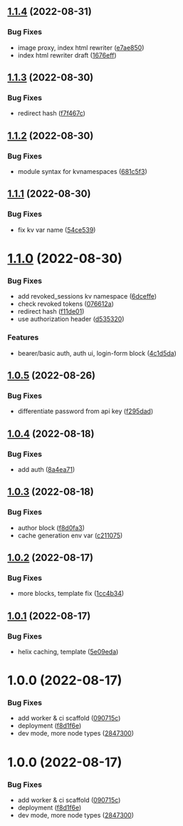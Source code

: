 ## [1.1.4](https://github.com/hlxsites/tmg-ucm/compare/v1.1.3...v1.1.4) (2022-08-31)


### Bug Fixes

* image proxy, index html rewriter ([e7ae850](https://github.com/hlxsites/tmg-ucm/commit/e7ae850f49f032ba778f238a5abcb6defdc4db1d))
* index html rewriter draft ([1676eff](https://github.com/hlxsites/tmg-ucm/commit/1676eff0a747a402f3230bf7961cf3f441cdfb5d))

## [1.1.3](https://github.com/hlxsites/tmg-ucm/compare/v1.1.2...v1.1.3) (2022-08-30)


### Bug Fixes

* redirect hash ([f7f467c](https://github.com/hlxsites/tmg-ucm/commit/f7f467c6d45f054674d2f193e49cda2afd299418))

## [1.1.2](https://github.com/hlxsites/tmg-ucm/compare/v1.1.1...v1.1.2) (2022-08-30)


### Bug Fixes

* module syntax for kvnamespaces ([681c5f3](https://github.com/hlxsites/tmg-ucm/commit/681c5f3694747969fd6306c04c2d0030f566eeef))

## [1.1.1](https://github.com/hlxsites/tmg-ucm/compare/v1.1.0...v1.1.1) (2022-08-30)


### Bug Fixes

* fix kv var name ([54ce539](https://github.com/hlxsites/tmg-ucm/commit/54ce539adf64f2eff6cd926881d0ce68d05dbbc2))

# [1.1.0](https://github.com/hlxsites/tmg-ucm/compare/v1.0.5...v1.1.0) (2022-08-30)


### Bug Fixes

* add revoked_sessions kv namespace ([6dceffe](https://github.com/hlxsites/tmg-ucm/commit/6dceffe1b32c6a425bf5fe0bb5eaec147bc83d36))
* check revoked tokens ([076612a](https://github.com/hlxsites/tmg-ucm/commit/076612a750469e65004ef9b06cf19ae3c2bcd2d5))
* redirect hash ([f11de01](https://github.com/hlxsites/tmg-ucm/commit/f11de015cd21b1d445a4f25e323d616f481e6306))
* use authorization header ([d535320](https://github.com/hlxsites/tmg-ucm/commit/d535320102ba5de8ad07edc20ab87304d8c0c5a8))


### Features

* bearer/basic auth, auth ui, login-form block ([4c1d5da](https://github.com/hlxsites/tmg-ucm/commit/4c1d5daeeb8f5a66debd9f82578f17cbf7bad98a))

## [1.0.5](https://github.com/hlxsites/tmg-ucm/compare/v1.0.4...v1.0.5) (2022-08-26)


### Bug Fixes

* differentiate password from api key ([f295dad](https://github.com/hlxsites/tmg-ucm/commit/f295dad651ecd4a146d47c257edcc2bad4ff79e4))

## [1.0.4](https://github.com/hlxsites/tmg-ucm/compare/v1.0.3...v1.0.4) (2022-08-18)


### Bug Fixes

* add auth ([8a4ea71](https://github.com/hlxsites/tmg-ucm/commit/8a4ea717d977f043da16e23ca539b3d92df5160e))

## [1.0.3](https://github.com/hlxsites/tmg-ucm/compare/v1.0.2...v1.0.3) (2022-08-18)


### Bug Fixes

* author block ([f8d0fa3](https://github.com/hlxsites/tmg-ucm/commit/f8d0fa32e74edfb51c9ac97e43d6761c94db4059))
* cache generation env var ([c211075](https://github.com/hlxsites/tmg-ucm/commit/c211075555bbb47058048221158ab7da4dea93ee))

## [1.0.2](https://github.com/hlxsites/tmg-ucm/compare/v1.0.1...v1.0.2) (2022-08-17)


### Bug Fixes

* more blocks, template fix ([1cc4b34](https://github.com/hlxsites/tmg-ucm/commit/1cc4b3490a5f86b132a85ec4f6beb3b9740cc975))

## [1.0.1](https://github.com/hlxsites/tmg-ucm/compare/v1.0.0...v1.0.1) (2022-08-17)


### Bug Fixes

* helix caching, template ([5e09eda](https://github.com/hlxsites/tmg-ucm/commit/5e09eda36dc40af89d9cd43c7aeba12ffdd61e5a))

# 1.0.0 (2022-08-17)


### Bug Fixes

* add worker & ci scaffold ([090715c](https://github.com/hlxsites/tmg-ucm/commit/090715c8609bfbed024294ad84f4f860cf9bacf6))
* deployment ([f8d1f6e](https://github.com/hlxsites/tmg-ucm/commit/f8d1f6eeab969307a13108b1ebe1dda8034388e8))
* dev mode, more node types ([2847300](https://github.com/hlxsites/tmg-ucm/commit/2847300c145e509199dd482876abeb58f795399a))

# 1.0.0 (2022-08-17)


### Bug Fixes

* add worker & ci scaffold ([090715c](https://github.com/hlxsites/tmg-ucm/commit/090715c8609bfbed024294ad84f4f860cf9bacf6))
* deployment ([f8d1f6e](https://github.com/hlxsites/tmg-ucm/commit/f8d1f6eeab969307a13108b1ebe1dda8034388e8))
* dev mode, more node types ([2847300](https://github.com/hlxsites/tmg-ucm/commit/2847300c145e509199dd482876abeb58f795399a))
